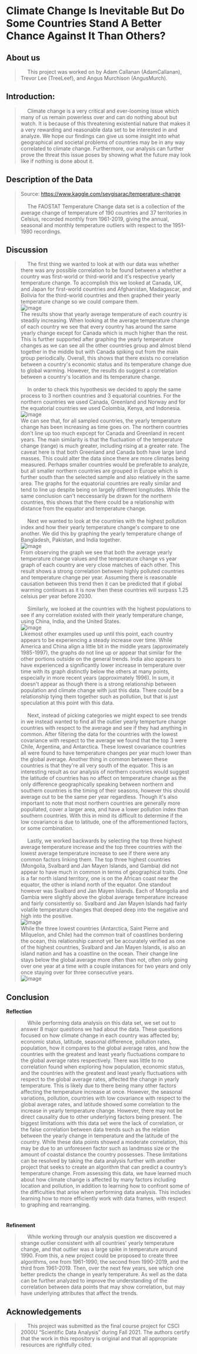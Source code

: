 # Climate Change Is Inevitable But Do Some Countries Stand A Better Chance Against It Than Others?
## About us
>&emsp; This project was worked on by Adam Callanan (AdamCallanan), Trevor Lee (TreeLeef), and Angus Murchison (AngusMurch).
## Introduction:
>&emsp; Climate change is a very critical and ever-looming issue which many of us remain powerless over and can do nothing about but watch. It is because of this threatening existential nature that makes it a very rewarding and reasonable data set to be interested in and analyze. We hope our findings can give us some insight into what geographical and societal problems of countries may be in any way correlated to climate change. Furthermore, our analysis can further prove the threat this issue poses by showing what the future may look like if nothing is done about it.
## Description of the Data
>Source: https://www.kaggle.com/sevgisarac/temperature-change \
\
&emsp; The FAOSTAT Temperature Change data set is a collection of the average change of temperature of 190 countries and 37 territories in Celsius,  recorded monthly from 1961-2019, giving the annual, seasonal and monthly temperature outliers with respect to the 1951-1980 recordings.
## Discussion
>&emsp; The first thing we wanted to look at with our data was whether there was any possible correlation to be found between a whether a country was first-world or third-world and it's respective yearly temperature change. To accomplish this we looked at Canada, UK, and Japan for first-world countries and Afghanistan, Madagascar, and Bolivia for the third-world countries and then graphed their yearly temperature change so we could compare them.\
![image](https://user-images.githubusercontent.com/90793884/144784794-fbe72df8-2558-4949-8617-6fba41da29bd.png)\
The results show that yearly average temperature of each country is steadily increasing. When looking at the average temperature change of each country we see that every country has around the same yearly change except for Canada which is much higher than the rest. This is further supported after graphing the yearly temperature changes as we can see all the other countries group and almost blend together in the middle but with Canada spiking out from the main group periodically. Overall, this shows that there exists no correlation between a country's economic status and its temperature change due to global warming. However, the results do suggest a correlation between a country's location and its temperature change.\
\
&emsp; In order to check this hypothesis we decided to apply the same process to 3 northen countries and 3 equatorial countries. For the northern countries we used Canada, Greenland and Norway and for the equatorial countries we used Colombia, Kenya, and Indonesia.\
![image](https://user-images.githubusercontent.com/90793884/144785741-d418614f-d703-47eb-ae19-6cae4d5c3d82.png)\
We can see that, for all sampled countries, the yearly temperature change has been increasing as time goes on. The northern countries don't line up too much expcept for Canada and Greenland in recent years. The main similarity is that the fluctuation of the temperature change (range) is much greater, including rising at a greater rate. The caveat here is that both Greenland and Canada both have large land masses. This could alter the data since there are more climates being measured. Perhaps smaller countries would be preferable to analyze, but all smaller northern countries are grouped in Europe which is further south than the selected sample and also relatively in the same area. The graphs for the equatorial countries are really similar and tend to line up despite being on largely different longitudes. While the same conclusion can't neccessarily be drawn for the northern countries, this shows that the there could be a relationship with distance from the equator and temperature change.\
\
&emsp; Next we wanted to look at the countries with the highest pollution index and how their yearly temperature change's compare to one another. We did this by graphing the yearly temperature change of Bangladesh, Pakistan, and India together.\
![image](https://user-images.githubusercontent.com/90793884/144786294-264ccac2-15ba-4eb7-af53-2634af4895a3.png)\
From observing the graph we see that both the average yearly temperature change values and the temperature change vs year graph of each country are very close matches of each other. This result shows a strong correlation between highly polluted countries and temperature change per year. Assuming there is reasonable causation between this trend then it can be predicted that if global warming continues as it is now then these countries will surpass 1.25 celsius per year before 2030.\
\
&emsp; Similarly, we looked at the countries with the highest populations to see if any correlation existed with their yearly temperature change, using China, India, and the United States.\
![image](https://user-images.githubusercontent.com/90793884/144786565-5ef300c8-d9cc-489a-9f8f-83426fb598bf.png)\
Likemost other examples used up until this point, each country appears to be experiencing a steady increase over time. While America and China align a little bit in the middle years (approximately 1985-1997), the graphs do not line up or appear that similar for the other portions outside on the general trends. India also appears to have experienced a significantly lower increase in temperature over time with its graph distinctly below the others at many points, especially in more recent years (approximately 1996). In sum, it doesn't appear as though there is a strong relationship between population and climate change with just this data. There could be a relationship tying them together such as pollution, but that is just speculation at this point with this data.\
\
&emsp; Next, instead of picking categories we might expect to see trends in we instead wanted to find all the outlier yearly temperture change countries with respect to the average and see if they had anything in common. After filtering the data for the countries with the lowest covariance with respect to the average we found that the top 3 were Chile, Argentina, and Antarctica. These lowest covariance countries all were found to have temperature changes per year much lower than the global average. Another thing in common between these countries is that they're all very south of the equator. This is an interesting result as our analysis of northern countries would suggest the latitude of countries has no affect on temperature change as the only difference geographically speaking between northern and southern countries is the timing of their seasons, however this should average out to be the same per year regardless. Though it's also important to note that most northern countries are generally more popullated, cover a larger area, and have a lower pollution index than southern countries. With this in mind its difficult to determine if the low covariance is due to latitude, one of the afforementioned factors, or some combination.\
\
&emsp; Lastly, we worked backwards by selecting the top three highest average temperature increase and the top three countries with the lowest average temperature increase to see if there were any common factors linking them. The top three highest countries (Mongolia, Svalbard and Jan Mayen Islands, and Gambia) did not appear to have much in common in terms of geographical traits.  One is a far north island territory, one is on the African coast near the equator, the other is inland north of the equator. One standout however was Svalbard and Jan Mayen Islands. Each of Mongolia and Gambia were slightly above the global average temperature increase and fairly consistently so. Svalbard and Jan Mayen Islands had fairly volatile temperature changes that deeped deep into the negative and high into the positive.\
![image](https://user-images.githubusercontent.com/90793884/144933352-b7c885a9-4fcf-4190-b3ed-c5ec29d73b11.png)\
While the three lowest countries (Antarctica, Saint Pierre and Milquelon, and Chile) had the common trait of coastlines bordering the ocean, this relationship cannot yet be accurately verified as one of the highest countries, Svalbard and Jan Mayen Islands, is also an island nation and has a coastline on the ocean. Their change line stays below the global average more often than not, often only going over one year at a time with a couple instances for two years and only once staying over for three consecutive years.\
![image](https://user-images.githubusercontent.com/90793884/144933504-e686084e-2aba-4be4-a896-7a59ec4140b0.png)
## Conclusion
**Reflection**
>&emsp; While performing data analysis on this data set, we set out to answer 8 major questions we had about the data. These questions focused on how climate change in each country was affected by; economic status, latitude, seasonal difference, pollution rates, population, how it compares to the global average rates, and how the countries with the greatest and least yearly fluctuations compare to the global average rates respectively. There was little to no correlation found when exploring how population, economic status, and the countries with the greatest and least yearly fluctuations with respect to the global average rates, affected the change in yearly temperature. This is likely due to there being many other factors affecting the temperature increase at once. However, the seasonal variations, pollution, countries with low covariance with respect to the global average rates, and latitude showed some correlation to the increase in yearly temperature change. However, there may not be direct causality due to other underlying factors being present. The biggest limitations with this data set were the lack of correlation, or the false correlation between data trends such as the relation between the yearly change in temperature and the latitude of the country. While these data points showed a moderate correlation, this may be due to an unforeseen factor such as landmass size or the amount of coastal distance the country possesses. These limitations can be resolved by taking the data analysis further with another project that seeks to create an algorithm that can predict a country’s temperature change. From assessing this data, we have learned much about how climate change is affected by many factors including location and pollution, in addition to learning how to confront some of the difficulties that arise when performing data analysis. This includes learning how to more efficiently work with data frames, with respect to graphing and rearranging.
#
**Refinement**
>&emsp; While working through our analysis question we discovered a strange outlier consistent with all countries' yearly temperature change, and that outlier was a large spike in temperature around 1990. From this, a new project could be proposed to create three algorithms, one from 1961-1990, the second from 1990-2019, and the third from 1961-2019. Then, over the next few years, see which one better predicts the change in yearly temperature. As well as the data can be further analyzed to improve the understanding of the correlation between data points that may show correlation, but may have underlying attributes that affect the trends.
## Acknowledgements 
>&emsp; This project was submitted as the final course project for CSCI 2000U “Scientific Data Analysis” during Fall 2021. The authors certify that the work in this repository is original and that all appropriate resources are rightfully cited.
